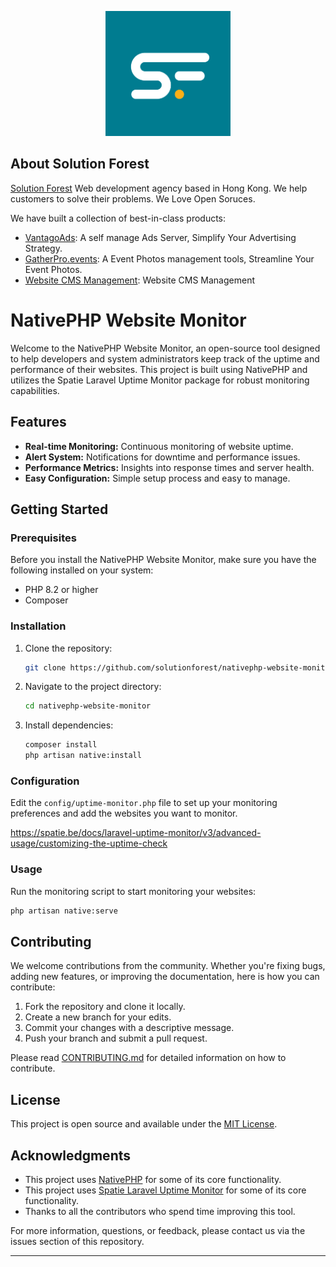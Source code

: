 <p align="center"><a href="https://solutionforest.com" target="_blank"><img src="https://github.com/solutionforest/.github/blob/main/docs/images/sf.png?raw=true" width="200"></a></p>


## About Solution Forest

[Solution Forest](https://solutionforest.com) Web development agency based in Hong Kong. We help customers to solve their problems. We Love Open Soruces. 

We have built a collection of best-in-class products:

- [VantagoAds](https://vantagoads.com): A self manage Ads Server, Simplify Your Advertising Strategy.
- [GatherPro.events](https://gatherpro.events): A Event Photos management tools, Streamline Your Event Photos.
- [Website CMS Management](https://filamentphp.com/plugins/solution-forest-cms-website): Website CMS Management

# NativePHP Website Monitor

Welcome to the NativePHP Website Monitor, an open-source tool designed to help developers and system administrators keep track of the uptime and performance of their websites. This project is built using NativePHP and utilizes the Spatie Laravel Uptime Monitor package for robust monitoring capabilities.

## Features

- **Real-time Monitoring:** Continuous monitoring of website uptime.
- **Alert System:** Notifications for downtime and performance issues.
- **Performance Metrics:** Insights into response times and server health.
- **Easy Configuration:** Simple setup process and easy to manage.

## Getting Started

### Prerequisites

Before you install the NativePHP Website Monitor, make sure you have the following installed on your system:

- PHP 8.2 or higher
- Composer

### Installation

1. Clone the repository:
   ```bash
   git clone https://github.com/solutionforest/nativephp-website-monitor.git
   ```
2. Navigate to the project directory:
   ```bash
   cd nativephp-website-monitor
   ```
3. Install dependencies:
   ```bash
   composer install
   php artisan native:install
   ```


### Configuration

Edit the `config/uptime-monitor.php` file to set up your monitoring preferences and add the websites you want to monitor.

https://spatie.be/docs/laravel-uptime-monitor/v3/advanced-usage/customizing-the-uptime-check

### Usage

Run the monitoring script to start monitoring your websites:

```bash
php artisan native:serve
```

## Contributing

We welcome contributions from the community. Whether you're fixing bugs, adding new features, or improving the documentation, here is how you can contribute:

1. Fork the repository and clone it locally.
2. Create a new branch for your edits.
3. Commit your changes with a descriptive message.
4. Push your branch and submit a pull request.

Please read [CONTRIBUTING.md](CONTRIBUTING.md) for detailed information on how to contribute.

## License

This project is open source and available under the [MIT License](LICENSE).

## Acknowledgments

- This project uses [NativePHP](https://nativephp.com/) for some of its core functionality.
- This project uses [Spatie Laravel Uptime Monitor](https://github.com/spatie/laravel-uptime-monitor) for some of its core functionality.
- Thanks to all the contributors who spend time improving this tool.

For more information, questions, or feedback, please contact us via the issues section of this repository.

---
